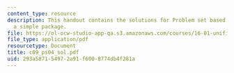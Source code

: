 ```yaml
---
content_type: resource
description: This handout contains the solutions for Problem set based on writing
  a simple package.
file: https://ol-ocw-studio-app-qa.s3.amazonaws.com/courses/16-01-unified-engineering-i-ii-iii-iv-fall-2005-spring-2006/293a587154972a91f6008774db4f281a_c09_ps04_sol.pdf
file_type: application/pdf
resourcetype: Document
title: c09_ps04_sol.pdf
uid: 293a5871-5497-2a91-f600-8774db4f281a
---
```

